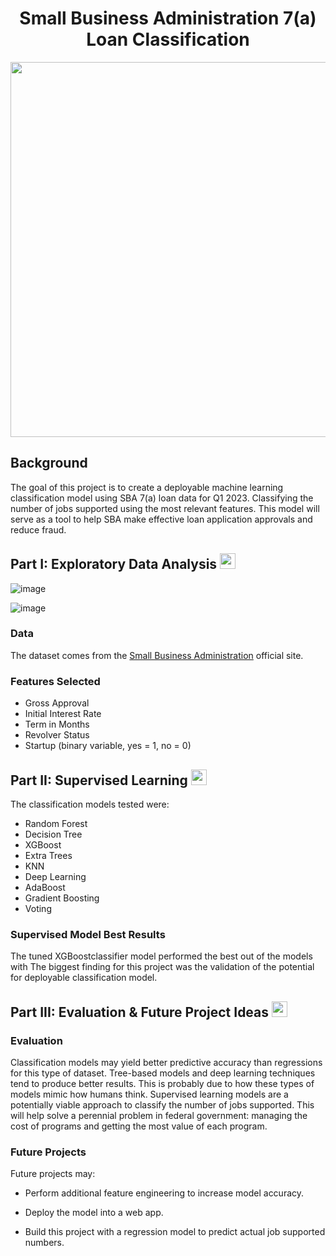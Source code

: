 <div align = "center">
     <h1> Small Business Administration 7(a) Loan Classification </h1>

     
 
<img src = "https://i.pinimg.com/originals/74/fe/58/74fe58b6918fa081662612578de66dc1.gif" height = 600, width = 600 />
</div>


<h2>Background</h2> 
The goal of this project is to create a deployable machine learning classification model using SBA 7(a) loan data for Q1 2023. Classifying the number of jobs supported using the most relevant features.
This model will serve as a tool to help SBA make effective loan application approvals and reduce fraud. 


<h2> Part I: Exploratory Data Analysis <img src ="https://th.bing.com/th/id/OIP.j5Vj7VYXdSuB0Cho-HbMpgHaHa?pid=ImgDet&rs=1" height = 25, width = 25 />
</h2>

![image](https://github.com/rakimreid/sba-7a_loan/assets/23224784/d9aca6e9-0746-4d68-90e3-76847c691fea)

![image](https://github.com/rakimreid/sba-7a_loan/assets/23224784/118dd0c0-c9c1-442b-ac69-96b1946e0766)


<h3>Data</h3> 

The dataset comes from the <a href="https://data.sba.gov/dataset/7-a-504-foia">Small Business Administration</a> official site.

<h3>Features Selected</h3>

* Gross Approval
* Initial Interest Rate
* Term in Months
* Revolver Status
* Startup (binary variable, yes = 1, no = 0)



<h2> Part II: Supervised Learning

<img src ="https://th.bing.com/th/id/OIP.4u9QjWljrMuY5CL7nGzRkQHaFj?w=273&h=205&c=7&r=0&o=5&dpr=1.3&pid=1.7" height = 25, width = 25 />
</h2>
     

The classification models tested were: 

* Random Forest
* Decision Tree
* XGBoost
* Extra Trees
* KNN 
* Deep Learning
* AdaBoost
* Gradient Boosting
* Voting

     
<h3>Supervised Model Best Results</h3>
     
The tuned XGBoostclassifier model performed the best out of the models with The biggest finding for this project was the validation of the potential for deployable classification model.  

     
<h2> Part III: Evaluation & Future Project Ideas 
<img src ="https://th.bing.com/th/id/R.b8644db24930cf9363566896d5253aec?rik=7SL6mGoqlQ0TNQ&riu=http%3a%2f%2fmedia.istockphoto.com%2fvectors%2fsaturn-vector-id165600450%3fk%3d6%26m%3d165600450%26s%3d612x612%26w%3d0%26h%3drEvVMsd4l40ib7bcrQzr1TzjkbLgRpcYPYGpYhJ9Nxo%3d&ehk=KabbCN8zzWnhbNSUIRMIS8eS0lrYNF2gRndPFaAxmOg%3d&risl=&pid=ImgRaw&r=0" height = 25, width = 25 />

</h2> 
     
<h3> Evaluation</h3>

Classification models may yield better predictive accuracy than regressions for this type of dataset. Tree-based models and deep learning techniques tend to produce better results. This is probably due to how these types of models mimic how humans think. Supervised learning models are a potentially viable approach to classify the number of jobs supported. This will help solve a perennial problem in federal government: managing the cost of programs and getting the most value of each program.

<h3>Future Projects</h3>

Future projects may:

* Perform additional feature engineering to increase model accuracy.

* Deploy the model into a web app.

* Build this project with a regression model to predict actual job supported numbers. 

     

